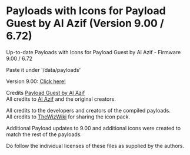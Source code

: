 # Payloads with Icons for Payload Guest by Al Azif (Version 9.00 / 6.72)

<p>Up-to-date Payloads with Icons for Payload Guest by Al Azif - Firmware 9.00 / 6.72</p>
<p>Paste it under '/data/payloads'</p>

Version 9.00: [Click here!](https://github.com/upal212/Payload-Guest-With-Icons/tree/900)</p>

Credits <a href="https://github.com/Al-Azif/ps4-payload-guest" target="_blank">Payload Guest by Al Azif</a></br>
All credits to [Al Azif](https://twitter.com/_AlAzif) and the original creators.

All credits to the developers and creators of the compiled payloads.</br>
All credits to [TheWizWiki](https://twitter.com/thewizwiki) for sharing the icon pack.</p>
Additional Payload updates to 9.00 and additional icons were created to match the rest of the payloads.

Do follow the individual licenses of these files as supplied by the authors.